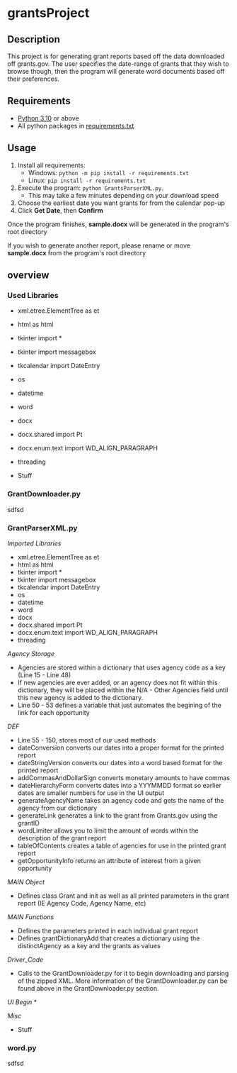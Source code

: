 # grantsProject
## Description
This project is for generating grant reports based off the data downloaded off grants.gov. The user specifies the date-range of grants that they wish to browse though, then the program will generate word documents based off their preferences. 

## Requirements
 * [Python 3.10](https://www.python.org/downloads/) or above
 * All python packages in [requirements.txt](https://github.com/derek-chandler/grantsProject/blob/main/requirements.txt)

## Usage
 1. Install all requirements:
    * Windows: `python -m pip install -r requirements.txt`
    * Linux: `pip install -r requirements.txt`
 2. Execute the program: `python GrantsParserXML.py`.
    * This may take a few minutes depending on your download speed
 3. Choose the earliest date you want grants for from the calendar pop-up
 4. Click **Get Date**, then **Confirm**

Once the program finishes, **sample.docx** will be generated in the program's root directory

If you wish to generate another report, please rename or move **sample.docx** from the program's root directory

## overview
### Used Libraries
* xml.etree.ElementTree as et


* html as html


* tkinter import *


* tkinter import messagebox


* tkcalendar import DateEntry


* os


* datetime


* word


* docx


* docx.shared import Pt


* docx.enum.text import WD_ALIGN_PARAGRAPH


* threading
 * Stuff

### GrantDownloader.py
sdfsd

### GrantParserXML.py
*Imported Libraries*
* xml.etree.ElementTree as et
* html as html
* tkinter import *
* tkinter import messagebox
* tkcalendar import DateEntry
* os
* datetime
* word
* docx
* docx.shared import Pt
* docx.enum.text import WD_ALIGN_PARAGRAPH
* threading

*Agency Storage*
* Agencies are stored within a dictionary that uses agency code as a key (Line 15 - Line 48)
* If new agencies are ever added, or an agency does not fit within this dictionary, they will be placed within the N/A - Other Agencies field until this new agency is added to the dictionary.
* Line 50 - 53 defines a variable that just automates the begining of the link for each opportunity

*DEF*
* Line 55 - 150, stores most of our used methods
* dateConversion converts our dates into a proper format for the printed report
* dateStringVersion converts our dates into a word based format for the printed report
* addCommasAndDollarSign converts monetary amounts to have commas
* dateHierarchyForm converts dates into a YYYMMDD format so earlier dates are smaller numbers for use in the UI output
* generateAgencyName takes an agency code and gets the name of the agency from our dictionary
* generateLink generates a link to the grant from Grants.gov using the grantID
* wordLimiter allows you to limit the amount of words within the description of the grant report
* tableOfContents creates a table of agencies for use in the printed grant report
* getOpportunityInfo returns an attribute of interest from a given opportunity

*MAIN Object*
* Defines class Grant and init as well as all printed parameters in the grant report (IE Agency Code, Agency Name, etc)

*MAIN Functions*
* Defines the parameters printed in each individual grant report
* Defines grantDictionaryAdd that creates a dictionary using the distinctAgency as a key and the grants as values

*Driver_Code*
* Calls to the GrantDownloader.py for it to begin downloading and parsing of the zipped XML. More information of the GrantDownloader.py can be found above in the GrantDownloader.py section.

*UI Begin*
* 

*Misc*
* Stuff

### word.py
sdfsd
